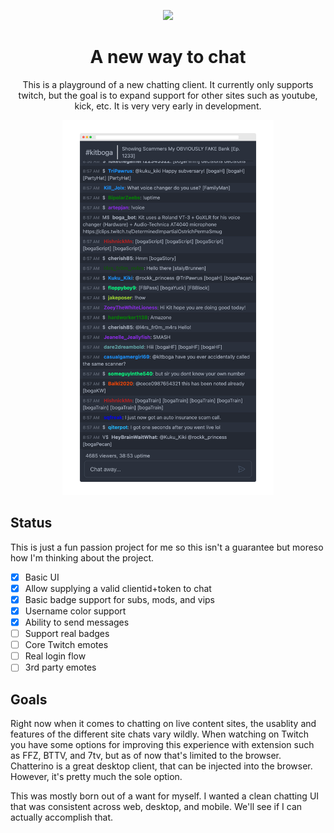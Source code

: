 <p align="center">
  <a href="https://pepo.chat"><img src="https://pepo.chat/pepo.png" height="140"></a>
</p>

<span align="center">

# A new way to chat

This is a playground of a new chatting client. It currently only supports twitch, but the goal is to expand support for other sites such as youtube, kick, etc. It is very very early in development.

<p align="center">
  <img src="mockup.png" height="600">
</p>

</span>

## Status

This is just a fun passion project for me so this isn't a guarantee but moreso how I'm thinking about the project.

- [x] Basic UI
- [x] Allow supplying a valid clientid+token to chat
- [x] Basic badge support for subs, mods, and vips
- [x] Username color support
- [x] Ability to send messages
- [ ] Support real badges
- [ ] Core Twitch emotes
- [ ] Real login flow
- [ ] 3rd party emotes

## Goals

Right now when it comes to chatting on live content sites, the usablity and features of the different site chats vary wildly. When watching on Twitch you have some options for improving this experience with extension such as FFZ, BTTV, and 7tv, but as of now that's limited to the browser. Chatterino is a great desktop client, that can be injected into the browser. However, it's pretty much the sole option.

This was mostly born out of a want for myself. I wanted a clean chatting UI that was consistent across web, desktop, and mobile. We'll see if I can actually accomplish that.
